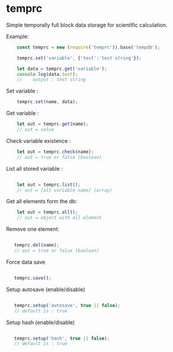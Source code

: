 # temprc

Simple temporally full block data storage for scientific calculation.




Example:

``` javascript
    const temprc = new (require('temprc')).base('tempdb');

    temprc.set('variable', {'test':'test string'});

    let data = temprc.get('variable');
    console.log(data.test);
    //    output : test string

```



Set variable :


``` javascript
    temprc.set(name, data);

```


Get variable :


``` javascript
    let out = temprc.get(name);
    // out = value

```

Check variable existence :


``` javascript
    let out = temprc.check(name);
    // out = true or false (boolean)

```

List all stored variable : 

```javascript

    let out = temprc.list();
    // out = [all variable name] (array)

```

Get all elements form the db:

```javascript
    let out = temprc.all();
    // out = object with all element
```

Remove one element:

```javascript

   temprc.del(name);
   // out = true or false (boolean)
```

Force data save 

```javascript

   temprc.save();
```

Setup autosave (enable/disable)

```javascript

   temprc.setup('autosave', true || false);
   // default is : true
```

Setup hash (enable/disable)

```javascript

   temprc.setup('hash', true || false);
   // default is : true
```



